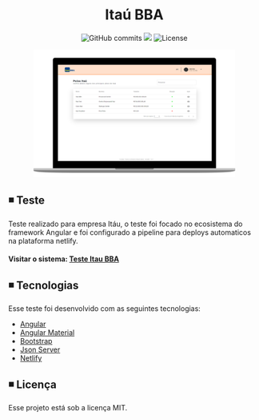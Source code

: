 <h1 align="center">
  Itaú BBA
</h1>

<p align="center">
  
  <img alt="GitHub commits" src="https://badgen.net/github/commits/matheusasg09/teste-itau">

  <img  src="https://badgen.net/badge/stars/%E2%98%85%E2%98%85%E2%98%85%E2%98%85%E2%98%85">
  
  <img alt="License" src="https://badgen.net/badge/license/MIT/blue">
  
</p>

<p align="center">
  <img alt="Frontend" src="https://github.com/matheusasg09/teste-itau/blob/main/src/assets/img/itau-git.png" width="80%">
</p>

## ◾ Teste

Teste realizado para empresa Itáu, o teste foi focado no ecosistema do framework Angular e foi configurado a pipeline para deploys automaticos na plataforma netlify.

#### Visitar o sistema: [Teste Itau BBA](https://zealous-brown-460062.netlify.app/)

## ◾ Tecnologias

Esse teste foi desenvolvido com as seguintes tecnologias:

- [Angular](https://angular.io/)
- [Angular Material](https://material.angular.io/)
- [Bootstrap](https://getbootstrap.com/)
- [Json Server](https://my-json-server.typicode.com/)
- [Netlify](https://www.netlify.com/)

## ◾ Licença

Esse projeto está sob a licença MIT.
